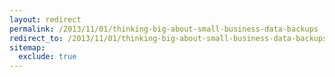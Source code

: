 ```yaml
---
layout: redirect
permalink: /2013/11/01/thinking-big-about-small-business-data-backups
redirect_to: /2013/11/01/thinking-big-about-small-business-data-backups/
sitemap:
  exclude: true
---
```

